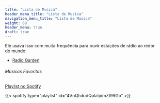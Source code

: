 ```yaml
---
title: "Lista de Musica"
header_menu_title: "Lista de Musica"
navigation_menu_title: "Lista de Musica"
weight: 60
header_menu: true
draft: true
---
```


Ele usava isso com muita frequência para ouvir estações de rádio ao redor do mundo:  
- [Radio Garden](https://radio.garden/)

###### Músicas Favoritas  
[Playlist no Spotify](https://open.spotify.com/embed/playlist/4VnQhdodQaIaIpimZt9RGo)

{{< spotify type="playlist" id="4VnQhdodQaIaIpimZt9RGo" >}}
